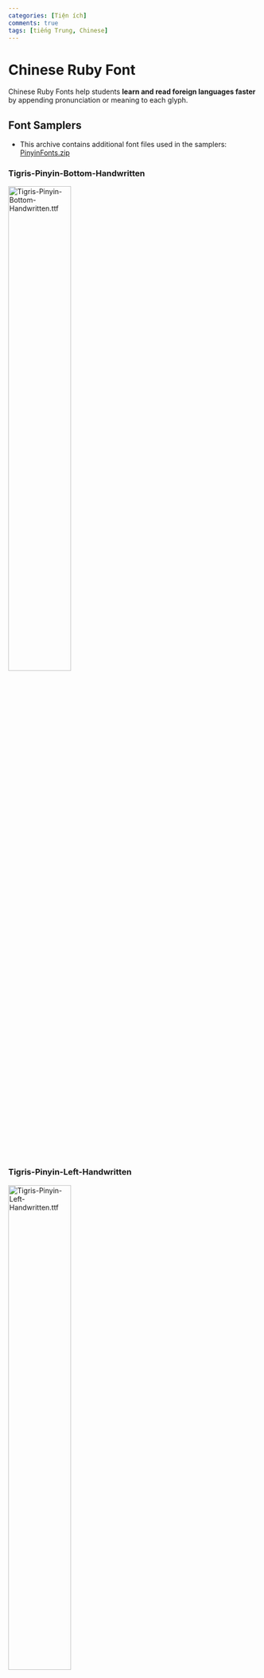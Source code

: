```yaml
---
categories: [Tiện ích]
comments: true
tags: [tiếng Trung, Chinese]
---
```


# Chinese Ruby Font

Chinese Ruby Fonts help students **learn and read foreign languages faster** by appending pronunciation or meaning to each glyph.

## Font Samplers

- This archive contains additional font files used in the samplers: [PinyinFonts.zip](https://github.com/catusf/ruby-font-creator/releases/download/v1.0/PinyinFonts.zip)

### Tigris-Pinyin-Bottom-Handwritten

<img src="https://catusf.github.io/img/Tigris-Pinyin-Bottom-Handwritten.png" alt="Tigris-Pinyin-Bottom-Handwritten.ttf" style="width: 50%;"/>

### Tigris-Pinyin-Left-Handwritten

<img src="https://catusf.github.io/img/Tigris-Pinyin-Left-Handwritten.png" alt="Tigris-Pinyin-Left-Handwritten.ttf" style="width: 50%;"/>

### Tigris-Pinyin-Top-Handwritten

<img src="https://catusf.github.io/img/Tigris-Pinyin-Top-Handwritten.png" alt="Tigris-Pinyin-Top-Handwritten.ttf" style="width: 50%;"/>

### Leo-Pinyin-Bottom-Serif

<img src="https://catusf.github.io/img/Leo-Pinyin-Bottom-Serif.png" alt="Leo-Pinyin-Bottom-Serif.ttf" style="width: 50%;"/>

### Leo-Pinyin-Left-Serif

<img src="https://catusf.github.io/img/Leo-Pinyin-Left-Serif.png" alt="Leo-Pinyin-Left-Serif.ttf" style="width: 50%;"/>

### Leo-Pinyin-Top-Serif

<img src="https://catusf.github.io/img/Leo-Pinyin-Top-Serif.png" alt="Leo-Pinyin-Top-Serif.ttf" style="width: 50%;"/>

### Onca-Pinyin-Bottom-Serif

<img src="https://catusf.github.io/img/Onca-Pinyin-Bottom-Serif.png" alt="Onca-Pinyin-Bottom-Serif.ttf" style="width: 50%;"/>

### Onca-Pinyin-Left-Serif

<img src="https://catusf.github.io/img/Onca-Pinyin-Left-Serif.png" alt="Onca-Pinyin-Left-Serif.ttf" style="width: 50%;"/>

### Onca-Pinyin-Top-Serif

<img src="https://catusf.github.io/img/Onca-Pinyin-Top-Serif.png" alt="Onca-Pinyin-Top-Serif.ttf" style="width: 50%;"/>

### Catus-Pinyin-Bottom-Sans

<img src="https://catusf.github.io/img/Catus-Pinyin-Bottom-Sans.png" alt="Catus-Pinyin-Bottom-Sans.ttf" style="width: 50%;"/>

### Catus-Pinyin-Left-Sans

<img src="https://catusf.github.io/img/Catus-Pinyin-Left-Sans.png" alt="Catus-Pinyin-Left-Sans.ttf" style="width: 50%;"/>

### Catus-Pinyin-Top-Sans

<img src="https://catusf.github.io/img/Catus-Pinyin-Top-Sans.png" alt="Catus-Pinyin-Top-Sans.ttf" style="width: 50%;"/>

## Notes

The Pinyin used for each Chinese character is the most used, and does not reflect to different pronunciations of the character.

